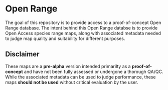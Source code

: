 # Open Range

The goal of this repository is to provide access to a proof-of-concept Open Range database.  The intent behind this Open Range databse is to provide Open Access species range maps, along with associated metadata needed to judge map quality and suitability for different purposes.

## Disclaimer

These maps are a <b>pre-alpha</b> version intended primarilty as a <b>proof-of-concept</b> and have not been fully assessed or undergone a thorough QA/QC.  While the associated metadata can be used to judge performance, these maps <b> should not be used</b> without critical evaluation by the user.
